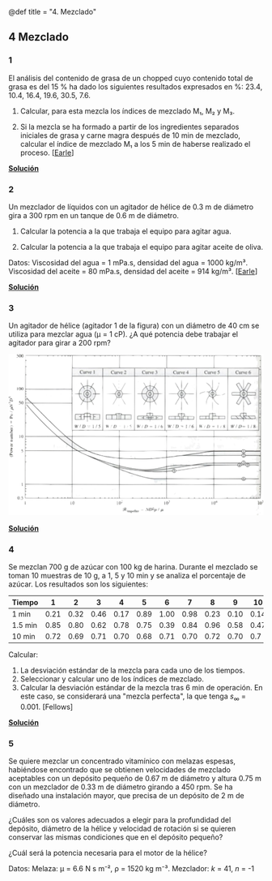@def title = "4. Mezclado"

## 4 Mezclado

### 1

El análisis del contenido de grasa de un chopped cuyo contenido total de grasa es del 15 % ha dado los siguientes resultados expresados en %: 23.4, 10.4, 16.4, 19.6, 30.5, 7.6.

1. Calcular, para esta mezcla los índices de mezclado M₁, M₂ y M₃.

2. Si la mezcla se ha formado a partir de los ingredientes separados iniciales de grasa y carne magra después de 10 min de mezclado, calcular el índice de mezclado M₁ a los 5 min de haberse realizado el proceso. [[Earle](https://www.nzifst.org.nz/resources/unitoperations/mixing6.htm#problems)]
    
**[Solución](/assets/notebooks-html/prob4-1.jl.html)**
    
### 2

Un mezclador de líquidos con un agitador de hélice de 0.3 m de diámetro gira a 300 rpm en un tanque de 0.6 m de diámetro. 

1. Calcular la potencia a la que trabaja el equipo para agitar agua.

2. Calcular la potencia a la que trabaja el equipo para agitar aceite de oliva.

Datos: Viscosidad del agua = 1 mPa.s, densidad del agua = 1000 kg/m³. Viscosidad del aceite = 80 mPa.s, densidad del aceite = 914 kg/m³. [[Earle](https://www.nzifst.org.nz/resources/unitoperations/mixing6.htm#problems)]

**[Solución](/assets/notebooks-html/prob4-2.jl.html)**
    
### 3

Un agitador de hélice (agitador 1 de la figura) con un diámetro de 40 cm se utiliza para mezclar agua (μ = 1 cP). ¿A qué potencia debe trabajar el agitador para girar a 200 rpm?

![](prob4-3.png)

**[Solución](/assets/notebooks-html/prob4-3.jl.html)**
    
### 4

Se mezclan 700 g de azúcar con 100 kg de harina. Durante el mezclado se toman 10 muestras de 10 g, a 1, 5 y 10 min y se analiza el porcentaje de azúcar. Los resultados son los siguientes:

Tiempo | 1 | 2 | 3 | 4 | 5 | 6 | 7 | 8 | 9 | 10
-------|---|---|---|---|---|---|---|---|---|----
1 min  |0.21|0.32|0.46|0.17|0.89|1.00|0.98|0.23|0.10|0.14
1.5 min |0.85|0.80|0.62|0.78|0.75|0.39|0.84|0.96|0.58|0.47
10 min |0.72|0.69|0.71|0.70|0.68|0.71|0.70|0.72|0.70|0.7

Calcular:
1. La desviación estándar de la mezcla para cada uno de los tiempos.
2. Seleccionar y calcular uno de los índices de mezclado.
3. Calcular la desviación estándar de la mezcla tras 6 min de operación. En este caso, se considerará una "mezcla perfecta", la que tenga $s_\infty$ = 0.001. [Fellows]

**[Solución](/assets/notebooks-html/prob4-4.jl.html)**

### 5

Se quiere mezclar un concentrado vitamínico con melazas espesas, habiéndose encontrado que se obtienen velocidades de mezclado aceptables con un depósito pequeño de 0.67 m de diámetro y altura 0.75 m con un mezclador de 0.33 m de diámetro girando a 450 rpm. Se ha diseñado una instalación mayor, que precisa de un depósito de 2 m de diámetro.

¿Cuáles son os valores adecuados a elegir para la profundidad del depósito, diámetro de la hélice y velocidad de rotación si se quieren conservar las mismas condiciones que en el depósito pequeño?

¿Cuál será la potencia necesaria para el motor de la hélice?

Datos:
Melaza: µ = 6.6 N s m⁻², ρ = 1520 kg m⁻³. Mezclador: _k_ = 41, _n_ = -1